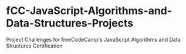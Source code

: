 # fCC-JavaScript-Algorithms-and-Data-Structures-Projects
Project Challenges for freeCodeCamp's JavaScript Algorithms and Data Structures Certification
